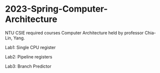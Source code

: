 # 2023-Spring-Computer-Architecture
NTU CSIE required courses Computer Architecture held by professor Chia-Lin, Yang.

Lab1: Single CPU register

Lab2: Pipeline registers

Lab3: Branch Predictor
